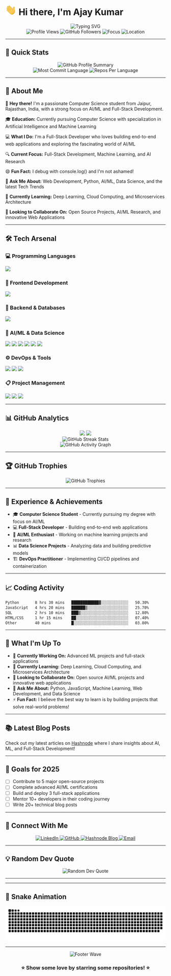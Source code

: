 # <img src="https://raw.githubusercontent.com/ABSphreak/ABSphreak/master/gifs/Hi.gif" width="35"> Hi there, I'm Ajay Kumar

<div align="center">
  <img src="https://readme-typing-svg.herokuapp.com?font=Fira+Code&size=30&duration=3000&pause=1000&color=00F7FF&background=0D1117&center=true&vCenter=true&width=600&lines=Computer+Science+Student;Full-Stack+Developer;AI%2FML+Enthusiast;Problem+Solver;Tech+Explorer" alt="Typing SVG" />
</div>

<div align="center">
  <img src="https://komarev.com/ghpvc/?username=ajaykumar057&label=Profile%20Views&color=0e75b6&style=for-the-badge" alt="Profile Views" />
  <img src="https://img.shields.io/github/followers/ajaykumar057?label=Followers&style=for-the-badge&color=blue" alt="GitHub Followers" />
  <img src="https://img.shields.io/badge/Focus-AI%2FML-brightgreen?style=for-the-badge" alt="Focus" />
  <img src="https://img.shields.io/badge/Lives-Jaipur,%20Rajasthan-success?style=for-the-badge" alt="Location" />
</div>

---

## 🎯 Quick Stats

<div align="center">
  <img src="https://github-profile-summary-cards.vercel.app/api/cards/profile-details?username=ajaykumar057&theme=tokyonight" alt="GitHub Profile Summary" />
</div>

<div align="center">
  <img src="https://github-profile-summary-cards.vercel.app/api/cards/most-commit-language?username=ajaykumar057&theme=tokyonight" alt="Most Commit Language" />
  <img src="https://github-profile-summary-cards.vercel.app/api/cards/repos-per-language?username=ajaykumar057&theme=tokyonight" alt="Repos Per Language" />
</div>

---

## 🚀 About Me

👋 **Hey there!** I'm a passionate Computer Science student from Jaipur, Rajasthan, India, with a strong focus on AI/ML and Full-Stack Development.

🎓 **Education:** Currently pursuing Computer Science with specialization in Artificial Intelligence and Machine Learning

💻 **What I Do:** I'm a Full-Stack Developer who loves building end-to-end web applications and exploring the fascinating world of AI/ML

🔍 **Current Focus:** Full-Stack Development, Machine Learning, and AI Research

😄 **Fun Fact:** I debug with console.log() and I'm not ashamed!

💬 **Ask Me About:** Web Development, Python, AI/ML, Data Science, and the latest Tech Trends

🌱 **Currently Learning:** Deep Learning, Cloud Computing, and Microservices Architecture

🤝 **Looking to Collaborate On:** Open Source Projects, AI/ML Research, and innovative Web Applications

---

## 🛠️ Tech Arsenal

### 💻 Programming Languages
<p align="left">
  <img src="https://skillicons.dev/icons?i=python,js,sql,html,css" />
</p>

### 🎨 Frontend Development
<p align="left">
  <img src="https://skillicons.dev/icons?i=react,html,css,bootstrap" />
</p>

### 🔧 Backend & Databases
<p align="left">
  <img src="https://skillicons.dev/icons?i=nodejs,express,mysql,mongodb" />
</p>

### 🤖 AI/ML & Data Science
<p align="left">
  <img src="https://img.shields.io/badge/TensorFlow-FF6F00?style=for-the-badge&logo=tensorflow&logoColor=white" />
  <img src="https://img.shields.io/badge/PyTorch-EE4C2C?style=for-the-badge&logo=pytorch&logoColor=white" />
  <img src="https://img.shields.io/badge/Pandas-150458?style=for-the-badge&logo=pandas&logoColor=white" />
  <img src="https://img.shields.io/badge/NumPy-013243?style=for-the-badge&logo=numpy&logoColor=white" />
  <img src="https://img.shields.io/badge/OpenCV-5C3EE8?style=for-the-badge&logo=opencv&logoColor=white" />
  <img src="https://img.shields.io/badge/Scikit--Learn-F7931E?style=for-the-badge&logo=scikit-learn&logoColor=white" />
</p>

### ⚙️ DevOps & Tools
<p align="left">
  <img src="https://skillicons.dev/icons?i=docker,jenkins,git,github,vscode" />
  <img src="https://img.shields.io/badge/Jupyter-F37626?style=for-the-badge&logo=jupyter&logoColor=white" />
  <img src="https://img.shields.io/badge/Google%20Colab-F9AB00?style=for-the-badge&logo=googlecolab&logoColor=black" />
</p>

### 📋 Project Management
<p align="left">
  <img src="https://img.shields.io/badge/Jira-0052CC?style=for-the-badge&logo=jira&logoColor=white" />
  <img src="https://img.shields.io/badge/Asana-273347?style=for-the-badge&logo=asana&logoColor=white" />
  <img src="https://img.shields.io/badge/Notion-000000?style=for-the-badge&logo=notion&logoColor=white" />
</p>

---

## 📊 GitHub Analytics

<div align="center">
  <img height="180em" src="https://github-readme-stats.vercel.app/api?username=ajaykumar057&show_icons=true&theme=tokyonight&include_all_commits=true&count_private=true"/>
  <img height="180em" src="https://github-readme-stats.vercel.app/api/top-langs/?username=ajaykumar057&layout=compact&langs_count=8&theme=tokyonight"/>
</div>

<div align="center">
  <img src="https://streak-stats.demolab.com?user=ajaykumar057&theme=tokyonight&hide_border=true" alt="GitHub Streak Stats" />
</div>

<div align="center">
  <img src="https://github-readme-activity-graph.vercel.app/graph?username=ajaykumar057&theme=tokyo-night&hide_border=true" alt="GitHub Activity Graph" />
</div>

---

## 🏆 GitHub Trophies

<div align="center">
  <img src="https://github-profile-trophy.vercel.app/?username=ajaykumar057&theme=tokyonight&no-frame=true&no-bg=false&margin-w=4&row=2&column=4" alt="GitHub Trophies" />
</div>

---

## 💼 Experience & Achievements

- 🎓 **Computer Science Student** - Currently pursuing my degree with focus on AI/ML
- 💻 **Full-Stack Developer** - Building end-to-end web applications
- 🤖 **AI/ML Enthusiast** - Working on machine learning projects and research
- 📊 **Data Science Projects** - Analyzing data and building predictive models
- 🏗️ **DevOps Practitioner** - Implementing CI/CD pipelines and containerization

---

## 📈 Coding Activity

<!--START_SECTION:waka-->
```text
Python       8 hrs 30 mins   ████████████▓░░░░░░░░░░░░   50.30% 
JavaScript   4 hrs 20 mins   ██████▒░░░░░░░░░░░░░░░░░░   25.70% 
SQL          2 hrs 10 mins   ███▒░░░░░░░░░░░░░░░░░░░░░   12.80% 
HTML/CSS     1 hr 15 mins    ██░░░░░░░░░░░░░░░░░░░░░░░   07.40% 
Other        40 mins         █░░░░░░░░░░░░░░░░░░░░░░░░   03.80%
```
<!--END_SECTION:waka-->

---

## 🌟 What I'm Up To

- 🔭 **Currently Working On:** Advanced ML projects and full-stack applications
- 🌱 **Currently Learning:** Deep Learning, Cloud Computing, and Microservices Architecture
- 👯 **Looking to Collaborate On:** Open source AI/ML projects and innovative web applications
- 💬 **Ask Me About:** Python, JavaScript, Machine Learning, Web Development, and Data Science
- ⚡ **Fun Fact:** I believe the best way to learn is by building projects that solve real-world problems!

---

## 📚 Latest Blog Posts

Check out my latest articles on [Hashnode](https://ajay-ai.hashnode.dev/) where I share insights about AI, ML, and Full-Stack Development!

<!-- BLOG-POST-LIST:START -->
<!-- This section will be automatically updated with your latest Hashnode posts -->
<!-- BLOG-POST-LIST:END -->

---

## 🎯 Goals for 2025

- [ ] Contribute to 5 major open-source projects
- [ ] Complete advanced AI/ML certifications
- [ ] Build and deploy 3 full-stack applications
- [ ] Mentor 10+ developers in their coding journey
- [ ] Write 20+ technical blog posts

---

## 🤝 Connect With Me

<div align="center">
  <a href="https://www.linkedin.com/in/ajay-kumar-166b9824b/">
    <img src="https://img.shields.io/badge/LinkedIn-0077B5?style=for-the-badge&logo=linkedin&logoColor=white" alt="LinkedIn" />
  </a>
  <a href="https://github.com/ajaykumar057">
    <img src="https://img.shields.io/badge/GitHub-100000?style=for-the-badge&logo=github&logoColor=white" alt="GitHub" />
  </a>
  <a href="https://ajay-ai.hashnode.dev/">
    <img src="https://img.shields.io/badge/Hashnode-2962FF?style=for-the-badge&logo=hashnode&logoColor=white" alt="Hashnode Blog" />
  </a>
  <a href="mailto:ajay@example.com">
    <img src="https://img.shields.io/badge/Email-D14836?style=for-the-badge&logo=gmail&logoColor=white" alt="Email" />
  </a>
</div>

---

## 💡 Random Dev Quote

<div align="center">
  <img src="https://quotes-github-readme.vercel.app/api?type=horizontal&theme=tokyonight" alt="Random Dev Quote" />
</div>

---

---

## 🐍 Snake Animation

<div align="center">
  <img src="https://raw.githubusercontent.com/Platane/snk/output/github-contribution-grid-snake.svg" alt="Snake Animation" />
</div>

---

<div align="center">
  <img src="https://capsule-render.vercel.app/api?type=waving&color=gradient&height=100&section=footer" alt="Footer Wave" />
</div>

<div align="center">
  <h3>⭐ Show some love by starring some repositories! ⭐</h3>
</div>
